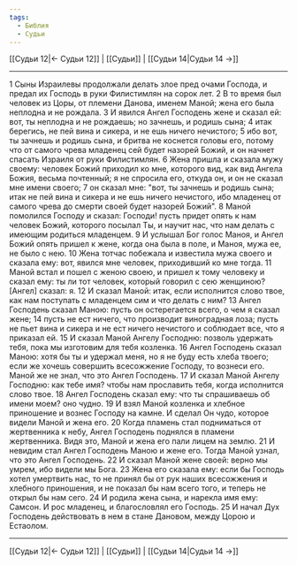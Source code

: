 ```yaml
---
tags:
  - Библия
  - Судьи
---
```

[[Судьи 12|← Судьи 12]] | [[Судьи]] | [[Судьи 14|Судьи 14 →]]

---
1 Сыны Израилевы продолжали делать злое пред очами Господа, и предал их Господь в руки Филистимлян на сорок лет.
2 В то время был человек из Цоры, от племени Данова, именем Маной; жена его была неплодна и не рождала.
3 И явился Ангел Господень жене и сказал ей: вот, ты неплодна и не рождаешь; но зачнешь, и родишь сына;
4 итак берегись, не пей вина и сикера, и не ешь ничего нечистого;
5 ибо вот, ты зачнешь и родишь сына, и бритва не коснется головы его, потому что от самого чрева младенец сей будет назорей Божий, и он начнет спасать Израиля от руки Филистимлян.
6 Жена пришла и сказала мужу своему: человек Божий приходил ко мне, которого вид, как вид Ангела Божия, весьма почтенный; я не спросила его, откуда он, и он не сказал мне имени своего;
7 он сказал мне: "вот, ты зачнешь и родишь сына; итак не пей вина и сикера и не ешь ничего нечистого, ибо младенец от самого чрева до смерти своей будет назорей Божий".
8 Маной помолился Господу и сказал: Господи! пусть придет опять к нам человек Божий, которого посылал Ты, и научит нас, что нам делать с имеющим родиться младенцем.
9 И услышал Бог голос Маноя, и Ангел Божий опять пришел к жене, когда она была в поле, и Маноя, мужа ее, не было с нею.
10 Жена тотчас побежала и известила мужа своего и сказала ему: вот, явился мне человек, приходивший ко мне тогда.
11 Маной встал и пошел с женою своею, и пришел к тому человеку и сказал ему: ты ли тот человек, который говорил с сею женщиною? [Ангел] сказал: я.
12 И сказал Маной: итак, если исполнится слово твое, как нам поступать с младенцем сим и что делать с ним?
13 Ангел Господень сказал Маною: пусть он остерегается всего, о чем я сказал жене;
14 пусть не ест ничего, что производит виноградная лоза; пусть не пьет вина и сикера и не ест ничего нечистого и соблюдает все, что я приказал ей.
15 И сказал Маной Ангелу Господню: позволь удержать тебя, пока мы изготовим для тебя козленка.
16 Ангел Господень сказал Маною: хотя бы ты и удержал меня, но я не буду есть хлеба твоего; если же хочешь совершить всесожжение Господу, то вознеси его. Маной же не знал, что это Ангел Господень.
17 И сказал Маной Ангелу Господню: как тебе имя? чтобы нам прославить тебя, когда исполнится слово твое.
18 Ангел Господень сказал ему: что ты спрашиваешь об имени моем? оно чудно.
19 И взял Маной козленка и хлебное приношение и вознес Господу на камне. И сделал Он чудо, которое видели Маной и жена его.
20 Когда пламень стал подниматься от жертвенника к небу, Ангел Господень поднялся в пламени жертвенника. Видя это, Маной и жена его пали лицем на землю.
21 И невидим стал Ангел Господень Маною и жене его. Тогда Маной узнал, что это Ангел Господень.
22 И сказал Маной жене своей: верно мы умрем, ибо видели мы Бога.
23 Жена его сказала ему: если бы Господь хотел умертвить нас, то не принял бы от рук наших всесожжения и хлебного приношения, и не показал бы нам всего того, и теперь не открыл бы нам сего.
24 И родила жена сына, и нарекла имя ему: Самсон. И рос младенец, и благословлял его Господь.
25 И начал Дух Господень действовать в нем в стане Дановом, между Цорою и Естаолом.

---
[[Судьи 12|← Судьи 12]] | [[Судьи]] | [[Судьи 14|Судьи 14 →]]
